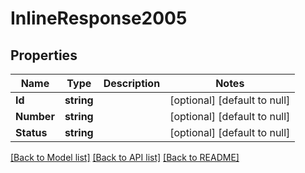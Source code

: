 # InlineResponse2005

## Properties
Name | Type | Description | Notes
------------ | ------------- | ------------- | -------------
**Id** | **string** |  | [optional] [default to null]
**Number** | **string** |  | [optional] [default to null]
**Status** | **string** |  | [optional] [default to null]

[[Back to Model list]](../README.md#documentation-for-models) [[Back to API list]](../README.md#documentation-for-api-endpoints) [[Back to README]](../README.md)

